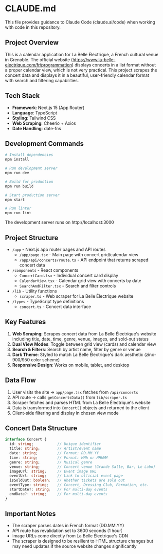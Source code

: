 # CLAUDE.md

This file provides guidance to Claude Code (claude.ai/code) when working with code in this repository.

## Project Overview

This is a calendar application for La Belle Électrique, a French cultural venue in Grenoble. The official website (https://www.la-belle-electrique.com/fr/programmation) displays concerts in a list format without a proper calendar view, which is not very practical. This project scrapes the concert data and displays it in a beautiful, user-friendly calendar format with search and filtering capabilities.

## Tech Stack

- **Framework**: Next.js 15 (App Router)
- **Language**: TypeScript
- **Styling**: Tailwind CSS
- **Web Scraping**: Cheerio + Axios
- **Date Handling**: date-fns

## Development Commands

```bash
# Install dependencies
npm install

# Run development server
npm run dev

# Build for production
npm run build

# Start production server
npm start

# Run linter
npm run lint
```

The development server runs on http://localhost:3000

## Project Structure

- `/app` - Next.js app router pages and API routes
  - `/app/page.tsx` - Main page with concert grid/calendar view
  - `/app/api/concerts/route.ts` - API endpoint that returns scraped concert data
- `/components` - React components
  - `ConcertCard.tsx` - Individual concert card display
  - `CalendarView.tsx` - Calendar grid view with concerts by date
  - `SearchAndFilter.tsx` - Search and filter controls
- `/lib` - Utility functions
  - `scraper.ts` - Web scraper for La Belle Électrique website
- `/types` - TypeScript type definitions
  - `concert.ts` - Concert data interface

## Key Features

1. **Web Scraping**: Scrapes concert data from La Belle Électrique's website including title, date, time, genre, venue, images, and sold-out status
2. **Dual View Modes**: Toggle between grid view (cards) and calendar view
3. **Search & Filters**: Search by artist name, filter by genre or venue
4. **Dark Theme**: Styled to match La Belle Électrique's dark aesthetic (zinc-900/950 color scheme)
5. **Responsive Design**: Works on mobile, tablet, and desktop

## Data Flow

1. User visits the site → `app/page.tsx` fetches from `/api/concerts`
2. API route → calls `getConcertsData()` from `lib/scraper.ts`
3. Scraper fetches and parses HTML from La Belle Électrique's website
4. Data is transformed into `Concert[]` objects and returned to the client
5. Client-side filtering and display in chosen view mode

## Concert Data Structure

```typescript
interface Concert {
  id: string;           // Unique identifier
  title: string;        // Artist/event name
  date: string;         // Format: DD.MM.YY
  time: string;         // Format: HHh or HHhMM
  genre: string;        // Musical genre
  venue: string;        // Concert venue (Grande Salle, Bar, Le Labo)
  imageUrl: string;     // Event image URL
  eventUrl: string;     // Link to official event page
  isSoldOut: boolean;   // Whether tickets are sold out
  eventType: string;    // Concert, Dressing Club, Formation, etc.
  startDate?: string;   // For multi-day events
  endDate?: string;     // For multi-day events
}
```

## Important Notes

- The scraper parses dates in French format (DD.MM.YY)
- API route has revalidation set to 3600 seconds (1 hour)
- Image URLs come directly from La Belle Électrique's CDN
- The scraper is designed to be resilient to HTML structure changes but may need updates if the source website changes significantly
